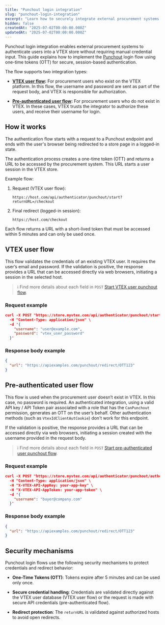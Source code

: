 ```yaml
---
title: "Punchout login integration"
slug: "punchout-login-integration"
excerpt: "Learn how to securely integrate external procurement systems with VTEX stores using Punchout login flows and one-time tokens."
hidden: false
createdAt: "2025-07-02T00:00:00.000Z"
updatedAt: "2025-07-02T00:00:00.000Z"
---
```


Punchout login integration enables external procurement systems to authenticate users into a VTEX store without requiring manual credential input. This guide explains how to implement the [Punchout](https://developers.vtex.com/docs/guides/punchout) login flow using one-time tokens (OTT) for secure, session-based authentication.

The flow supports two integration types:

* **[VTEX user flow](#vtex-user-flow):** For procurement users who exist on the VTEX platform. In this flow, the username and password are sent as part of the request body, and VTEX is responsible for authorization.

* **[Pre-authenticated user flow](#pre-authenticated-user-flow):** For procurement users who do not exist in VTEX. In these cases, VTEX trusts the integrator to authorize these users, and receive their username for login.

## How it works

The authentication flow starts with a request to a Punchout endpoint and ends with the user's browser being redirected to a store page in a logged-in state.

The authentication process creates a one-time token (OTT) and returns a URL to be accessed by the procurement system. This URL starts a user session in the VTEX store.

Example flow:

1. Request (VTEX user flow):

   `https://host.com/api/authenticator/punchout/start?returnURL=/checkout`

1. Final redirect (logged-in session):

   `https://host.com/checkout`

Each flow returns a URL with a short-lived token that must be accessed within 5 minutes and can only be used once.

## VTEX user flow

This flow validates the credentials of an existing VTEX user. It requires the user’s email and password. If the validation is positive, the response provides a URL that can be accessed directly via web browsers, initiating a session in the selected host.

>ℹ️ Find more details about each field in `POST` [Start VTEX user punchout flow](https://developers.vtex.com/docs/api-reference/api-reference/punchout-api#post-/api/authenticator/punchout/start).

### Request example

```json
curl -X POST "https://store.myvtex.com/api/authenticator/punchout/start?returnURL=/checkout" \
  -H "Content-Type: application/json" \
  -d '{
    "username": "user@example.com",
    "password": "vtex_user_password"
  }'
```

### Response body example

```json
{
  "url": "https://apiexamples.com/punchout/redirect/OTT123"
}
```

## Pre-authenticated user flow

This flow is used when the procurement user doesn’t exist in VTEX. In this case, no password is required. An authenticated integration, using a valid API key / API Token pair associated with a role that has the `CanPunchout` permission, generates an OTT on the user’s behalf.  Other authentication methods (such as `VtexIdClientAutCookie`) don't work for this endpoint.

If the validation is positive, the response provides a URL that can be accessed directly via web browsers, initiating a session created with the username provided in the request body.

>ℹ️ Find more details about each field in `POST` [Start pre-authenticated user punchout flow](https://developers.vtex.com/docs/api-reference/punchout-api#post-/api/authenticator/punchout/authenticated/start).

### Request example

```json
curl -X POST "https://store.myvtex.com/api/authenticator/punchout/authenticated/start?returnURL=/checkout" \
  -H "Content-Type: application/json" \
  -H "X-VTEX-API-AppKey: your-app-key" \
  -H "X-VTEX-API-AppToken: your-app-token" \
  -d '{
    "username": "buyer@company.com"
  }'
```

### Response body example

```json
{
  "url": "https://apiexamples.com/punchout/redirect/OTT123"
}
```

## Security mechanisms

Punchout login flows use the following security mechanisms to protect credentials and redirect behavior:

* **One-Time Tokens (OTT)**: Tokens expire after 5 minutes and can be used only once.

* **Secure credential handling**: Credentials are validated directly against the VTEX user database (VTEX user flow) or the request is made with secure API credentials (pre-authenticated flow).

* **Redirect protection**: The `returnURL` is validated against authorized hosts to avoid open redirects.
